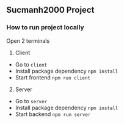 ## Sucmanh2000 Project

### How to run project locally

Open 2 terminals

1. Client

- Go to `client`
- Install package dependency `npm install`
- Start frontend `npm run client`

2. Server

- Go to `server`
- Install package dependency `npm install`
- Start backend `npm run server`
